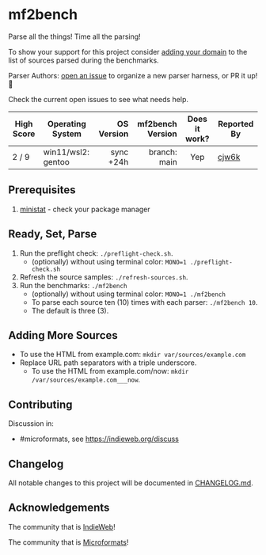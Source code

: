 # mf2bench
Parse all the things! Time all the parsing!

To show your support for this project consider [adding your domain](var/how_to_add_another_domain.md) to the list of sources parsed during the benchmarks.  

Parser Authors: [open an issue](https://github.com/cjw6k/mf2bench/issues) to organize a new parser harness, or PR it up! 🚀

Check the current open issues to see what needs help.

| High Score | Operating System   | OS Version | mf2bench Version | Does it work? | Reported By |
| ---------- | ------------------ | ----------:| ----------------:|:-------------:| ----------- |
| 2 / 9      | win11/wsl2: gentoo | sync +24h  | branch: main     | Yep           | [cjw6k](https://cj.w6k.ca/) |

## Prerequisites
1. [ministat](https://github.com/codahale/ministat) - check your package manager

## Ready, Set, Parse
1. Run the preflight check: `./preflight-check.sh`.
   * (optionally) without using terminal color: `MONO=1 ./preflight-check.sh`
2. Refresh the source samples: `./refresh-sources.sh`.
3. Run the benchmarks: `./mf2bench`
   * (optionally) without using terminal color: `MONO=1 ./mf2bench`
   * To parse each source ten (10) times with each parser: `./mf2bench 10`.
   * The default is three (3).

## Adding More Sources
* To use the HTML from example.com: `mkdir var/sources/example.com`
* Replace URL path separators with a triple underscore.
  * To use the HTML from example.com/now: `mkdir /var/sources/example.com___now`.

## Contributing
Discussion in:
* #microformats, see https://indieweb.org/discuss

## Changelog
All notable changes to this project will be documented in [CHANGELOG.md](CHANGELOG.md).

## Acknowledgements
The community that is [IndieWeb](https://indieweb.org/)!

The community that is [Microformats](http://microformats.org/)!
